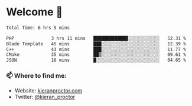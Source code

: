 # Welcome 🦘

<!--START_SECTION:waka-->

```txt
Total Time: 6 hrs 5 mins

PHP              3 hrs 11 mins   █████████████░░░░░░░░░░░░   52.31 %
Blade Template   45 mins         ███░░░░░░░░░░░░░░░░░░░░░░   12.39 %
C++              43 mins         ███░░░░░░░░░░░░░░░░░░░░░░   11.77 %
CMake            35 mins         ██▒░░░░░░░░░░░░░░░░░░░░░░   09.61 %
JSON             16 mins         █░░░░░░░░░░░░░░░░░░░░░░░░   04.65 %
```

<!--END_SECTION:waka-->

### 📫 Where to find me:

-   Website: [kieranproctor.com](https://kieranproctor.com/)
-   Twitter: [@kieran_proctor](https://twitter.com/kieran_proctor)
